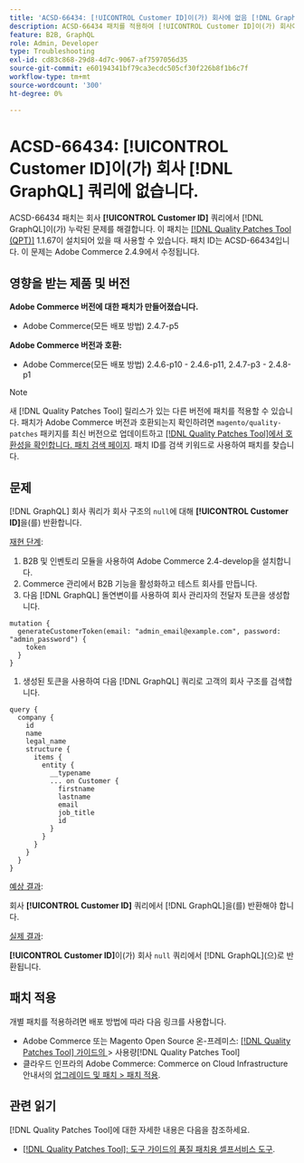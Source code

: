 ```yaml
---
title: 'ACSD-66434: [!UICONTROL Customer ID]이(가) 회사에 없음 [!DNL GraphQL] 쿼리'
description: ACSD-66434 패치를 적용하여 [!UICONTROL Customer ID]이(가) 회사에서 누락되는 Adobe Commerce 문제 [!DNL GraphQL] 를 해결합니다.
feature: B2B, GraphQL
role: Admin, Developer
type: Troubleshooting
exl-id: cd83c868-29d8-4d7c-9067-af7597056d35
source-git-commit: e60194341bf79ca3ecdc505cf30f226b8f1b6c7f
workflow-type: tm+mt
source-wordcount: '300'
ht-degree: 0%

---
```


# ACSD-66434: [!UICONTROL Customer ID]이(가) 회사 [!DNL GraphQL] 쿼리에 없습니다.

ACSD-66434 패치는 회사 **[!UICONTROL Customer ID]** 쿼리에서 [!DNL GraphQL]이(가) 누락된 문제를 해결합니다. 이 패치는 [[!DNL Quality Patches Tool (QPT)]](/help/tools/quality-patches-tool/quality-patches-tool-to-self-serve-quality-patches.md) 1.1.67이 설치되어 있을 때 사용할 수 있습니다. 패치 ID는 ACSD-66434입니다. 이 문제는 Adobe Commerce 2.4.9에서 수정됩니다.

## 영향을 받는 제품 및 버전

**Adobe Commerce 버전에 대한 패치가 만들어졌습니다.**

* Adobe Commerce(모든 배포 방법) 2.4.7-p5

**Adobe Commerce 버전과 호환:**

* Adobe Commerce(모든 배포 방법) 2.4.6-p10 - 2.4.6-p11, 2.4.7-p3 - 2.4.8-p1

>[!NOTE]
>
>새 [!DNL Quality Patches Tool] 릴리스가 있는 다른 버전에 패치를 적용할 수 있습니다. 패치가 Adobe Commerce 버전과 호환되는지 확인하려면 `magento/quality-patches` 패키지를 최신 버전으로 업데이트하고 [[!DNL Quality Patches Tool]에서 호환성을 확인합니다. 패치 검색 페이지](https://experienceleague.adobe.com/tools/commerce-quality-patches/index.html?lang=ko). 패치 ID를 검색 키워드로 사용하여 패치를 찾습니다.

## 문제

[!DNL GraphQL] 회사 쿼리가 회사 구조의 `null`에 대해 **[!UICONTROL Customer ID]**&#x200B;을(를) 반환합니다.

<u>재현 단계</u>:

1. B2B 및 인벤토리 모듈을 사용하여 Adobe Commerce 2.4-develop을 설치합니다.
1. Commerce 관리에서 B2B 기능을 활성화하고 테스트 회사를 만듭니다.
1. 다음 [!DNL GraphQL] 돌연변이를 사용하여 회사 관리자의 전달자 토큰을 생성합니다.

```
mutation {
  generateCustomerToken(email: "admin_email@example.com", password: "admin_password") {
    token
  }
}
```

1. 생성된 토큰을 사용하여 다음 [!DNL GraphQL] 쿼리로 고객의 회사 구조를 검색합니다.

```
query {
  company {
    id
    name
    legal_name
    structure {
      items {
        entity {
          __typename
          ... on Customer {
            firstname
            lastname
            email
            job_title
            id
          }
        }
      }
    }
  }
}
```

<u>예상 결과</u>:

회사 **[!UICONTROL Customer ID]** 쿼리에서 [!DNL GraphQL]을(를) 반환해야 합니다.

<u>실제 결과</u>:

**[!UICONTROL Customer ID]**&#x200B;이(가) 회사 `null` 쿼리에서 [!DNL GraphQL]&#x200B;(으)로 반환됩니다.

## 패치 적용

개별 패치를 적용하려면 배포 방법에 따라 다음 링크를 사용합니다.

* Adobe Commerce 또는 Magento Open Source 온-프레미스: [[!DNL Quality Patches Tool]  가이드의 &#x200B;](/help/tools/quality-patches-tool/usage.md)> 사용량[!DNL Quality Patches Tool]
* 클라우드 인프라의 Adobe Commerce: Commerce on Cloud Infrastructure 안내서의 [업그레이드 및 패치 > 패치 적용](https://experienceleague.adobe.com/docs/commerce-cloud-service/user-guide/develop/upgrade/apply-patches.html?lang=ko).

## 관련 읽기

[!DNL Quality Patches Tool]에 대한 자세한 내용은 다음을 참조하세요.

* [[!DNL Quality Patches Tool]: 도구 가이드의 품질 패치용 셀프서비스 도구](/help/tools/quality-patches-tool/quality-patches-tool-to-self-serve-quality-patches.md).
